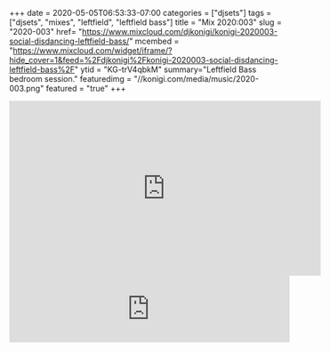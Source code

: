+++
date = 2020-05-05T06:53:33-07:00
categories = ["djsets"]
tags = ["djsets", "mixes", "leftfield", "leftfield bass"]
title = "Mix 2020:003"
slug = "2020-003"
href= "https://www.mixcloud.com/djkonigi/konigi-2020003-social-disdancing-leftfield-bass/"
mcembed = "https://www.mixcloud.com/widget/iframe/?hide_cover=1&feed=%2Fdjkonigi%2Fkonigi-2020003-social-disdancing-leftfield-bass%2F"
ytid = "KG-trV4qbkM"
summary="Leftfield Bass bedroom session."
featuredimg = "//konigi.com/media/music/2020-003.png"
featured = "true"
+++

<div class="mix"><div class="video" >
<iframe width="560" height="315" src="https://www.youtube.com/embed/KG-trV4qbkM?start=110" frameborder="0" allow="accelerometer; autoplay; encrypted-media; gyroscope; picture-in-picture" allowfullscreen></iframe>
</div></div>

<iframe width="100%" height="120" src="https://www.mixcloud.com/widget/iframe/?hide_cover=1&feed=%2Fdjkonigi%2Fkonigi-2020003-social-disdancing-leftfield-bass%2F" frameborder="0" ></iframe>